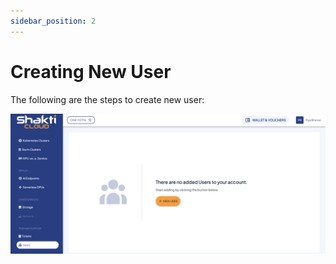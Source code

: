 ```yaml
---
sidebar_position: 2
---
```

# Creating New User

The following are the steps to create new user: 

![Creating User](img/CreatingUser1.png)